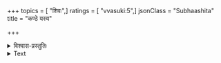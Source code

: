 +++
topics = [ "शिवः",]
ratings = [ "vvasuki:5",]
jsonClass = "Subhaashita"
title = "कण्ठे यस्य"

+++

<details><summary>विश्वास-प्रस्तुतिः</summary>

कण्ठे यस्य विराजते हि गरलं, शीर्षे च मन्दाकिनी,  
वामाङ्के गिरिजाननं, कटितटे शार्दूल-चर्माम्बरम् ।  
माया यस्य रुणद्धि विश्वम् अखिलं  पायात् स नः शङ्करो  
जम्बूवज् जल-बिन्दुवज् जलजवज् जम्बाल+++(=पङ्क)+++-वज् जालवत् ॥
</details>



<details><summary>Text</summary>

कण्ठे यस्य विराजते हि गरलं शीर्षे च मन्दाकिनी,  
वामाङ्के गिरिजाननं कटितटे शार्दूलचर्माम्बरम् ।  
माया यस्य रुणद्धि विश्वमखिलं  पायात् स नः शङ्करो  
जम्बुवज्जलबिन्दुवज्जलजवज्जम्बालवज्जालवत् ॥
</details>
